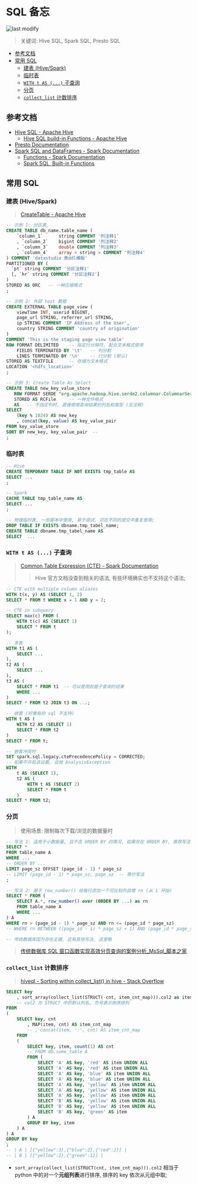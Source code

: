 SQL 备忘
===
<!--START_SECTION:badge-->

![last modify](https://img.shields.io/static/v1?label=last%20modify&message=2023-01-04%2000%3A08%3A14&color=yellowgreen&style=flat-square)

<!--END_SECTION:badge-->
<!--info
top: false
hidden: false
-->

> 关键词: Hive SQL, Spark SQL, Presto SQL

<!-- TOC -->
- [参考文档](#参考文档)
- [常用 SQL](#常用-sql)
    - [建表 (Hive/Spark)](#建表-hivespark)
    - [临时表](#临时表)
    - [`WITH t AS (...)` 子查询](#with-t-as--子查询)
    - [分页](#分页)
    - [`collect_list` 计数排序](#collect_list-计数排序)
<!-- TOC -->



## 参考文档
- [Hive SQL - Apache Hive](https://cwiki.apache.org/confluence/display/Hive/LanguageManual)
    - [Hive SQL build-in Functions - Apache Hive](https://cwiki.apache.org/confluence/display/Hive/LanguageManual+UDF)
- [Presto Documentation](https://prestodb.io/docs/current/)
- [Spark SQL and DataFrames - Spark Documentation](https://spark.apache.org/docs/latest/sql-programming-guide.html)
    - [Functions - Spark Documentation](https://spark.apache.org/docs/latest/sql-ref-functions.html)
    - [Spark SQL, Built-in Functions](https://spark.apache.org/docs/latest/api/sql)


## 常用 SQL

### 建表 (Hive/Spark)
> [CreateTable - Apache Hive](https://cwiki.apache.org/confluence/display/Hive/LanguageManual+DDL#LanguageManualDDL-CreateTable)
```sql
-- 示例 1: 分区表, 
CREATE TABLE db_name.table_name (
    `column_1`      string COMMENT '列注释1'
    , `column_2`    bigint COMMENT '列注释2'
    , `column_3`    double COMMENT '列注释3'
    , `column_4`    array < string > COMMENT '列注释4'
) COMMENT 'datastudio 表ddl模板' 
PARTITIONED BY (
  `pt` string COMMENT '分区注释1' 
  [, `hr` string COMMENT '分区注释2']
)
STORED AS ORC   -- 一种压缩格式
;

-- 示例 2: 外部 text 数据
CREATE EXTERNAL TABLE page_view (
    viewTime INT, userid BIGINT,
    page_url STRING, referrer_url STRING,
    ip STRING COMMENT 'IP Address of the User',
    country STRING COMMENT 'country of origination'
)
COMMENT 'This is the staging page view table'
ROW FORMAT DELIMITED    -- 指定行分隔符, 配合文本格式使用
    FIELDS TERMINATED BY '\t'   -- 列分割
    LINES TERMINATED BY '\n'    -- 行分割 (默认)
STORED AS TEXTFILE      -- 存储为文本格式
LOCATION '<hdfs_location>'
;

-- 示例 3: Create Table As Select
CREATE TABLE new_key_value_store
   ROW FORMAT SERDE "org.apache.hadoop.hive.serde2.columnar.ColumnarSerDe"
   STORED AS RCFile     -- 一种文件格式
   AS   -- 不指定列时, 直接使用查询结果的列名和类型 (无注释)
SELECT 
    (key % 1024) AS new_key
    , concat(key, value) AS key_value_pair
FROM key_value_store
SORT BY new_key, key_value_pair  -- 
;
```


### 临时表
```sql
-- Hive
CREATE TEMPORARY TABLE IF NOT EXISTS tmp_table AS
SELECT ...
;

-- Spark
CACHE TABLE tmp_table_name AS
SELECT ...
;

-- 物理临时表, 一些脚本中使用, 易于调试, 可在不同的提交中重复使用;
DROP TABLE IF EXISTS dbname.tmp_tabel_name;
CREATE TABLE dbname.tmp_tabel_name AS  
SELECT  ...
```

### `WITH t AS (...)` 子查询
> [Common Table Expression (CTE) - Spark Documentation](https://spark.apache.org/docs/latest/sql-ref-syntax-qry-select-cte.html)
>> Hive 官方文档没查到相关的语法, 有些环境确实也不支持这个语法;
```sql
-- CTE with multiple column aliases
WITH t(x, y) AS (SELECT 1, 2)
SELECT * FROM t WHERE x = 1 AND y = 2;

-- CTE in subquery
SELECT max(c) FROM (
    WITH t(c) AS (SELECT 1)
    SELECT * FROM t
);

-- 多表
WITH t1 AS (
    SELECT ...
),
t2 AS (
    SELECT ...
),
t3 AS (
    SELECT * FROM t1  -- 可以使用前面子查询的结果
    WHERE ...
)
SELECT * FROM t2 JOIN t3 ON ...;

-- 嵌套 (好像有的 sql 不支持)
WITH t AS (
    WITH t2 AS (SELECT 1)
    SELECT * FROM t2
)
SELECT * FROM t;

-- 嵌套冲突时
SET spark.sql.legacy.ctePrecedencePolicy = CORRECTED;
-- 如果不开启该设置, 会抛 AnalysisException
WITH
    t AS (SELECT 1),
    t2 AS (
        WITH t AS (SELECT 2)
        SELECT * FROM t
    )
SELECT * FROM t2;
```

### 分页
> 使用场景: 限制每次下载/浏览的数据量时

```sql
-- 写法 1: 适用于小数据量, 且不含 ORDER BY 的情况, 如果存在 ORDER BY, 推荐写法 2
SELECT * 
FROM table_name A
WHERE ...
-- ORDER BY ...
LIMIT page_sz OFFSET (page_id - 1) * page_sz
-- LIMIT (page_id - 1) * page_sz, page_sz  -- 等价写法
;

-- 写法 2: 基于 row_number() 给每行添加一个可比较的自增 rn (从 1 开始)
SELECT * FROM (
    SELECT A.*, row_number() over (ORDER BY ...) as rn
    FROM table_name A
    WHERE ...
) A
WHERE rn > (page_id - 1) * page_sz AND rn <= (page_id * page_sz)
-- WHERE rn BETWEEN ((page_id - 1) * page_sz + 1) AND (page_id * page_sz);  -- 等价写法

-- 传统数据库因为存在主键, 还有其他写法, 这里略
```
> [传统数据库 SQL 窗口函数实现高效分页查询的案例分析_MsSql_脚本之家](https://www.jb51.net/article/212864.htm)


### `collect_list` 计数排序
> [hiveql - Sorting within collect_list() in hive - Stack Overflow](https://stackoverflow.com/questions/50766764/sorting-within-collect-list-in-hive/72458308#72458308)

```sql
SELECT key
    , sort_array(collect_list(STRUCT(-cnt, item_cnt_map))).col2 as item_cnt_list_sorted
    -- col2 为 STRUCT 中的默认列名, 负号表示倒序排列
FROM
(
    SELECT key, cnt
        , MAP(item, cnt) AS item_cnt_map
        -- , concat(item, ':', cnt) AS item_cnt_map
    FROM
    (
        SELECT key, item, count(1) AS cnt
        -- FROM db.some_table A
        FROM (
            SELECT 'A' AS key, 'red' AS item UNION ALL
            SELECT 'A' AS key, 'red' AS item UNION ALL
            SELECT 'A' AS key, 'blue' AS item UNION ALL
            SELECT 'A' AS key, 'blue' AS item UNION ALL
            SELECT 'A' AS key, 'yellow' AS item UNION ALL
            SELECT 'A' AS key, 'yellow' AS item UNION ALL
            SELECT 'A' AS key, 'yellow' AS item UNION ALL
            SELECT 'B' AS key, 'yellow' AS item UNION ALL
            SELECT 'B' AS key, 'yellow' AS item UNION ALL
            SELECT 'B' AS key, 'green' AS item
        ) A
        GROUP BY key, item
    ) A
) A
GROUP BY key
;
-- | A | [{"yellow":3},{"blue":2},{"red":2}] |
-- | B | [{"yellow":2},{"green":1}] |
```
- `sort_array(collect_list(STRUCT(cnt, item_cnt_map))).col2` 相当于 python 中的对一个**元组列表**进行排序, 排序的 key 依次从元组中取;
